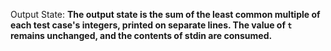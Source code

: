 Output State: **The output state is the sum of the least common multiple of each test case's integers, printed on separate lines. The value of `t` remains unchanged, and the contents of stdin are consumed.**